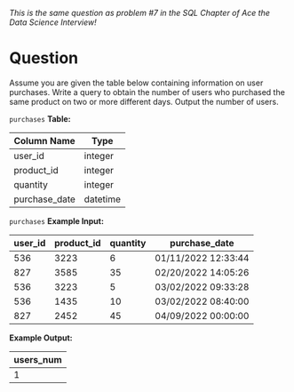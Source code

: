 *This is the same question as problem #7 in the SQL Chapter of Ace the Data Science Interview!*
# Question
Assume you are given the table below containing information on user purchases. Write a query to obtain the number of users who purchased the same product on two or more different days. Output the number of users.

`purchases` **Table:**

|Column Name	|Type|
|------|-----|
|user_id|	integer|
|product_id|	integer|
|quantity|	integer|
|purchase_date|	datetime|

`purchases` **Example Input:**

|user_id|	product_id|	quantity|	purchase_date|
|----|-----|-----|------|
|536|	3223|	6	|01/11/2022 12:33:44|
|827|	3585|	35|	02/20/2022 14:05:26|
|536|	3223|	5|	03/02/2022 09:33:28|
|536|	1435|	10|	03/02/2022 08:40:00|
|827|	2452|	45|	04/09/2022 00:00:00|

**Example Output:**

|users_num|
|------|
|1|
